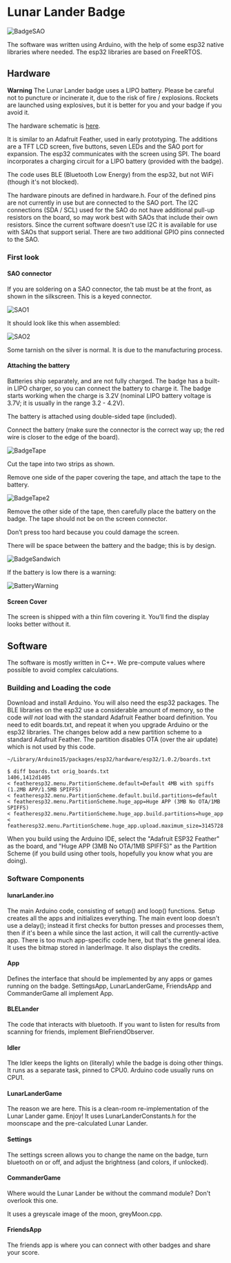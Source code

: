 # Lunar Lander Badge

![BadgeSAO](/images/withSAO.png "Lunar Lander Badge with SAO attached")

The software was written using Arduino, with the help of some esp32 native libraries where needed. The esp32 libraries are based on FreeRTOS.

## Hardware

__Warning__ The Lunar Lander badge uses a LIPO battery. Please be careful not to puncture or incinerate it, due to the risk of fire / explosions.  Rockets are launched using explosives, but it is better for you and your badge if you avoid it.

The hardware schematic is [here](/schematic.pdf "here").

It is similar to an Adafruit Feather, used in early prototyping. The additions are a TFT LCD screen, five buttons, seven LEDs and the SAO port for expansion. The esp32 communicates with the screen using SPI. The board incorporates a charging circuit for a LIPO battery (provided with the badge).

The code uses BLE (Bluetooth Low Energy) from the esp32, but not WiFi (though it's not blocked).

The hardware pinouts are defined in hardware.h. Four of the defined pins are not currently in use but are connected to the SAO port. The I2C connections (SDA / SCL) used for the SAO do not have additional pull-up resistors on the board, so may work best with SAOs that include their own resistors. Since the current software doesn't use I2C it is available for use with SAOs that support serial. There are two additional GPIO pins connected to the SAO.

### First look

#### SAO connector
If you are soldering on a SAO connector, the tab must be at the front, as shown in the silkscreen.  This is a keyed connector.

![SAO1](/images/SAO1.png "SAO silkscreen")

It should look like this when assembled:

![SAO2](/images/SAO2.png "SAO attached to badge")

Some tarnish on the silver is normal.  It is due to the manufacturing process.

#### Attaching the battery

Batteries ship separately, and are not fully charged.  The badge has a built-in LIPO charger, so you can connect the battery to charge it.  The badge starts working when the charge is 3.2V (nominal LIPO battery voltage is 3.7V; it is usually in the range 3.2 - 4.2V).

The battery is attached using double-sided tape (included).

Connect the battery (make sure the connector is the correct way up; the red wire is closer to the edge of the board).

![BadgeTape](/images/tape.png "tape and battery connections")

Cut the tape into two strips as shown. 

Remove one side of the paper covering the tape, and attach the tape to the battery.

![BadgeTape2](/images/BatteryTape.png "Battery ready to attach to badge")

Remove the other side of the tape, then carefully place the battery on the badge.  The tape should not be on the screen connector.  

Don’t press too hard because you could damage the screen.

There will be space between the battery and the badge; this is by design.

![BadgeSandwich](!/images/sandwich.png "space between badge and battery")

If the battery is low there is a warning:

![BatteryWarning](!/images/batteryWarning.png "Battery Warning")

#### Screen Cover
The screen is shipped with a thin film covering it.  You’ll find the display looks better without it.

## Software
The software is mostly written in C++. We pre-compute values where possible to avoid complex calculations.

### Building and Loading the code

Download and install Arduino. You will also need the esp32 packages. The BLE libraries on the esp32 use a considerable amount of memory, so the code _will not_ load with the standard Adafruit Feather board definition. You need to edit boards.txt, and repeat it when you upgrade Arduino or the esp32 libraries. The changes below add a new partition scheme to a standard Adafruit Feather. The partition disables OTA (over the air update) which is not used by this code.

    ~/Library/Arduino15/packages/esp32/hardware/esp32/1.0.2/boards.txt

    $ diff boards.txt orig_boards.txt
    1406,1412d1405
    < featheresp32.menu.PartitionScheme.default=Default 4MB with spiffs (1.2MB APP/1.5MB SPIFFS)
    < featheresp32.menu.PartitionScheme.default.build.partitions=default
    < featheresp32.menu.PartitionScheme.huge_app=Huge APP (3MB No OTA/1MB SPIFFS)
    < featheresp32.menu.PartitionScheme.huge_app.build.partitions=huge_app
    < featheresp32.menu.PartitionScheme.huge_app.upload.maximum_size=3145728

When you build using the Arduino IDE, select the "Adafruit ESP32 Feather" as the board, and "Huge APP (3MB No OTA/1MB SPIFFS)" as the Partition Scheme (if you build using other tools, hopefully you know what you are doing).

### Software Components

#### lunarLander.ino
The main Arduino code, consisting of setup() and loop() functions. Setup creates all the apps and initializes everything. The main event loop doesn't use a delay(); instead it first checks for button presses and processes them, then if it's been a while since the last action, it will call the currently-active app. There is too much app-specific code here, but that's the general idea. It uses the bitmap stored in landerImage. It also displays the credits.

#### App
Defines the interface that should be implemented by any apps or games running on the badge. SettingsApp, LunarLanderGame, FriendsApp and CommanderGame all implement App.

#### BLELander
The code that interacts with bluetooth. If you want to listen for results from scanning for friends, implement BleFriendObserver.

#### Idler
The Idler keeps the lights on (literally) while the badge is doing other things. It runs as a separate task, pinned to CPU0. Arduino code usually runs on CPU1.

#### LunarLanderGame
The reason we are here. This is a clean-room re-implementation of the Lunar Lander game. Enjoy! It uses LunarLanderConstants.h for the moonscape and the pre-calculated Lunar Lander.

#### Settings
The settings screen allows you to change the name on the badge, turn bluetooth on or off, and adjust the brightness (and colors, if unlocked).

#### CommanderGame
Where would the Lunar Lander be without the command module?  Don't overlook this one.

It uses a greyscale image of the moon, greyMoon.cpp.

#### FriendsApp
The friends app is where you can connect with other badges and share your score.


